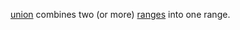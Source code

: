 [union](https://github.com/ReneNyffenegger/runVBAFilesInOffice/blob/master/Excel/ObjectModel/Application/union.bas) 
combines two (or more) [ranges](https://github.com/ReneNyffenegger/runVBAFilesInOffice/tree/master/Excel/ObjectModel/Range) into one range.
